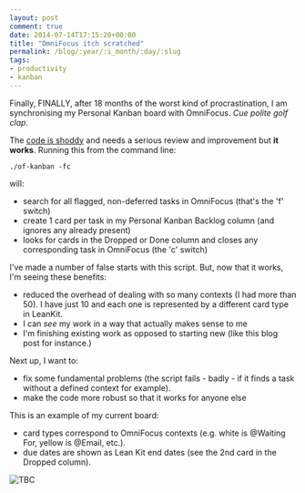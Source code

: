 ```yaml
---
layout: post
comment: true
date: 2014-07-14T17:15:20+00:00
title: "OmniFocus itch scratched"
permalink: /blog/:year/:i_month/:day/:slug
tags:
- productivity
- kanban
---
```

<p>Finally, FINALLY, after 18 months of the worst kind of procrastination, I am synchronising my Personal Kanban board with OmniFocus. <em>Cue polite golf clap</em>.</p>

<p>The <a href="https://github.com/rhyd/of-kanban">code is shoddy</a> and needs a serious review and improvement but <strong>it works</strong>. Running this from the command line:</p>

<pre><code>./of-kanban -fc
</code></pre>

<p>will:</p>

<ul>
<li>search for all flagged, non-deferred tasks in OmniFocus (that's the 'f' switch)</li>
<li>create 1 card per task in my Personal Kanban Backlog column (and ignores any  already present)</li>
<li>looks for cards in the Dropped or Done column and closes any corresponding task in OmniFocus (the 'c' switch)</li>
</ul>

<p>I've made a number of false starts with this script. But, now that it works, I'm seeing these benefits:</p>

<ul>
<li>reduced the overhead of dealing with so many contexts (I had more than 50). I have just 10 and each one is represented by a different card type in LeanKit.</li>
<li>I can <em>see</em> my work in a way that actually makes sense to me</li>
<li>I'm finishing existing work as opposed to starting new (like this blog post for instance.)</li>
</ul>

<p>Next up, I want to:</p>

<ul>
<li>fix some fundamental problems (the script fails - badly - if it finds a task without a defined context for example).</li>
<li>make the code more robust so that it works for anyone else</li>
</ul><p>This is an example of my current board:</p>

<ul>
<li>card types correspond to OmniFocus contexts (e.g. white is @Waiting For, yellow is @Email, etc.).</li>
<li>due dates are shown as Lean Kit end dates (see the 2nd card in the Dropped column).</li>
</ul>
  
<img src="/img/pk+board.png" class="img-fluid" alt="TBC" loading="lazy">
